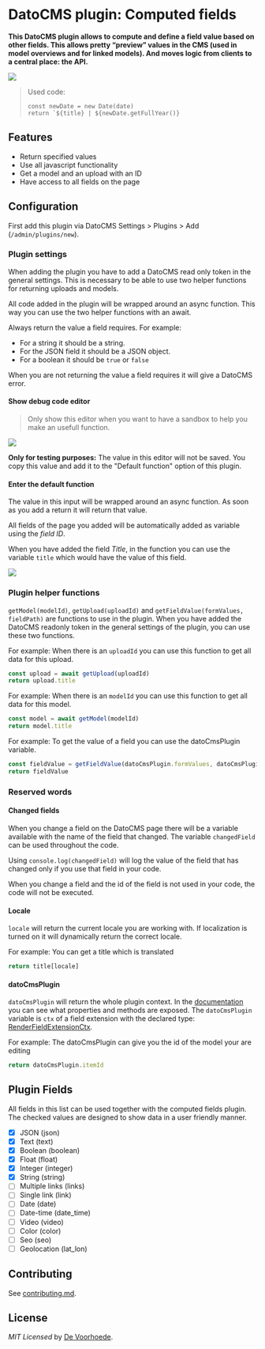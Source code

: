 # DatoCMS plugin: Computed fields

**This DatoCMS plugin allows to compute and define a field value based on other fields. This allows pretty “preview” values in the CMS (used in model overviews and for linked models). And moves logic from clients to a central place: the API.**

![](https://github.com/voorhoede/datocms-plugin-computed-fields/raw/master/docs/plugin.png)

> Used code:
> ```JS
> const newDate = new Date(date)
> return `${title} | ${newDate.getFullYear()}
> ```

## Features

* Return specified values
* Use all javascript functionality
* Get a model and an upload with an ID
* Have access to all fields on the page

## Configuration

First add this plugin via DatoCMS Settings > Plugins > Add (`/admin/plugins/new`).

### Plugin settings

When adding the plugin you have to add a DatoCMS read only token in the general settings. This is necessary to be able to use two helper functions for returning uploads and models.

All code added in the plugin will be wrapped around an async function. This way you can use the two helper functions with an await.

Always return the value a field requires. For example:
* For a string it should be a string.
* For the JSON field it should be a JSON object.
* For a boolean it should be `true` or `false`

When you are not returning the value a field requires it will give a DatoCMS error.

#### Show debug code editor

> Only show this editor when you want to have a sandbox to help you make an usefull function.

![](https://github.com/voorhoede/datocms-plugin-computed-fields/raw/master/docs/plugin-debug-editor.png)

**Only for testing purposes:**
The value in this editor will not be saved. You copy this value and add it to the "Default function" option of this plugin.

#### Enter the default function

The value in this input will be wrapped around an async function. As soon as you add a return it will return that value.

All fields of the page you added will be automatically added as variable using the *field ID*.

When you have added the field *Title*, in the function you can use the variable `title` which would have the value of this field.

![](https://github.com/voorhoede/datocms-plugin-computed-fields/raw/master/docs/plugin-default-function.png)

### Plugin helper functions

`getModel(modelId)`, `getUpload(uploadId)` and `getFieldValue(formValues, fieldPath)` are functions to use in the plugin. When you have added the DatoCMS readonly token in the general settings of the plugin, you can use these two functions.

For example: When there is an `uploadId` you can use this function to get all data for this upload.
```js
const upload = await getUpload(uploadId)
return upload.title
```

For example: When there is an `modelId` you can use this function to get all data for this model.
```js
const model = await getModel(modelId)
return model.title
```

For example: To get the value of a field you can use the datoCmsPlugin variable.
```js
const fieldValue = getFieldValue(datoCmsPlugin.formValues, datoCmsPlugin.fieldPath)
return fieldValue
```

### Reserved words

#### Changed fields

When you change a field on the DatoCMS page there will be a variable available with the name of the field that changed.
The variable `changedField` can be used throughout the code.

Using `console.log(changedField)` will log the value of the field that has changed only if you use that field in your code.

When you change a field and the id of the field is not used in your code, the code will not be executed.

#### Locale

`locale` will return the current locale you are working with. If localization is turned on it will dynamically return the correct locale.

For example: You can get a title which is translated
```js
return title[locale]
```

#### datoCmsPlugin

`datoCmsPlugin` will return the whole plugin context. In the [documentation](https://www.datocms.com/docs/plugin-sdk) you can see what properties and methods are exposed. The `datoCmsPlugin` variable is `ctx` of a field extension with the declared type: [RenderFieldExtensionCtx](https://github.com/datocms/plugins-sdk/blob/19af57b61bd763cdb9c3d4aa945408b577602cc0/packages/sdk/src/connect.ts#L72).

For example: The datoCmsPlugin can give you the id of the model your are editing
```js
return datoCmsPlugin.itemId
```

## Plugin Fields

All fields in this list can be used together with the computed fields plugin. The checked values are designed to show data in a user friendly manner.

- [x] JSON (json)
- [x] Text (text)
- [x] Boolean (boolean)
- [x] Float (float)
- [x] Integer (integer)
- [x] String (string)
- [ ] Multiple links (links)
- [ ] Single link (link)
- [ ] Date (date)
- [ ] Date-time (date_time)
- [ ] Video (video)
- [ ] Color (color)
- [ ] Seo (seo)
- [ ] Geolocation (lat_lon)

## Contributing

See [contributing.md](https://github.com/voorhoede/datocms-plugin-computed-fields/blob/master/contributing.md).

## License

*MIT Licensed* by [De Voorhoede](https://www.voorhoede.nl).
